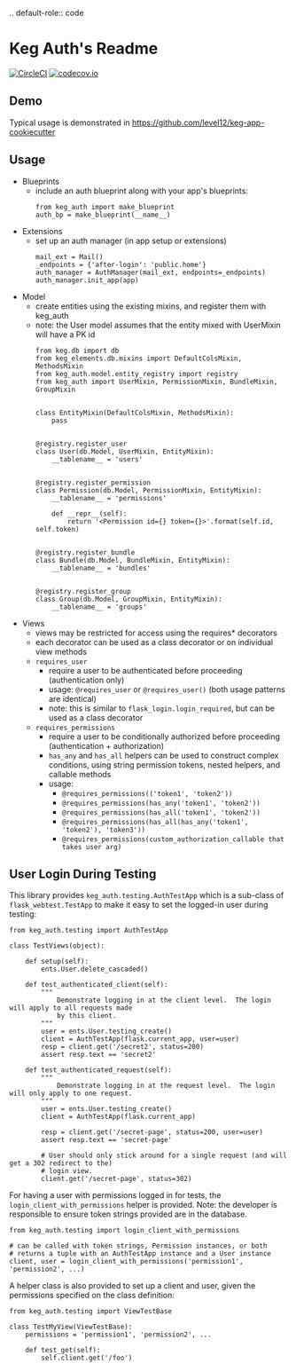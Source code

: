.. default-role:: code

Keg Auth's Readme
=================

[![CircleCI](https://circleci.com/gh/level12/keg-auth.svg?&style=shield&circle-token=b90c5336d179f28df73d404a26924bc373840257)](https://circleci.com/gh/level12/keg-auth)
[![codecov.io](https://codecov.io/github/level12/keg-auth/coverage.svg?branch=master&token=hl15MQRPeF)](https://codecov.io/github/level12/keg-auth?branch=master)


Demo
----

Typical usage is demonstrated in https://github.com/level12/keg-app-cookiecutter


Usage
-----

- Blueprints
  - include an auth blueprint along with your app's blueprints:
    ```
    from keg_auth import make_blueprint
    auth_bp = make_blueprint(__name__)
    ```
- Extensions
  - set up an auth manager (in app setup or extensions)
    ```
  	mail_ext = Mail()
    _endpoints = {'after-login': 'public.home'}
    auth_manager = AuthManager(mail_ext, endpoints=_endpoints)
    auth_manager.init_app(app)
    ```
- Model
  - create entities using the existing mixins, and register them with keg_auth
  - note: the User model assumes that the entity mixed with UserMixin will have a PK id
    ```
    from keg.db import db
    from keg_elements.db.mixins import DefaultColsMixin, MethodsMixin
    from keg_auth.model.entity_registry import registry
    from keg_auth import UserMixin, PermissionMixin, BundleMixin, GroupMixin


    class EntityMixin(DefaultColsMixin, MethodsMixin):
        pass


    @registry.register_user
    class User(db.Model, UserMixin, EntityMixin):
        __tablename__ = 'users'


    @registry.register_permission
    class Permission(db.Model, PermissionMixin, EntityMixin):
        __tablename__ = 'permissions'

        def __repr__(self):
            return '<Permission id={} token={}>'.format(self.id, self.token)


    @registry.register_bundle
    class Bundle(db.Model, BundleMixin, EntityMixin):
        __tablename__ = 'bundles'


    @registry.register_group
    class Group(db.Model, GroupMixin, EntityMixin):
        __tablename__ = 'groups'
    ```
- Views
  - views may be restricted for access using the requires* decorators
  - each decorator can be used as a class decorator or on individual view methods
  - `requires_user`
    - require a user to be authenticated before proceeding (authentication only)
    - usage: `@requires_user` or `@requires_user()` (both usage patterns are identical)
    - note: this is similar to `flask_login.login_required`, but can be used as a class decorator
  - `requires_permissions`
    - require a user to be conditionally authorized before proceeding (authentication + authorization)
    - `has_any` and `has_all` helpers can be used to construct complex conditions, using string
      permission tokens, nested helpers, and callable methods
    - usage:
      - `@requires_permissions(('token1', 'token2'))`
      - `@requires_permissions(has_any('token1', 'token2'))`
      - `@requires_permissions(has_all('token1', 'token2'))`
      - `@requires_permissions(has_all(has_any('token1', 'token2'), 'token3'))`
      - `@requires_permissions(custom_authorization_callable that takes user arg)`


User Login During Testing
-------------------------

This library provides `keg_auth.testing.AuthTestApp` which is a sub-class of `flask_webtest.TestApp`
to make it easy to set the logged-in user during testing:

    from keg_auth.testing import AuthTestApp

    class TestViews(object):

        def setup(self):
            ents.User.delete_cascaded()

        def test_authenticated_client(self):
            """
                Demonstrate logging in at the client level.  The login will apply to all requests made
                by this client.
            """
            user = ents.User.testing_create()
            client = AuthTestApp(flask.current_app, user=user)
            resp = client.get('/secret2', status=200)
            assert resp.text == 'secret2'

        def test_authenticated_request(self):
            """
                Demonstrate logging in at the request level.  The login will only apply to one request.
            """
            user = ents.User.testing_create()
            client = AuthTestApp(flask.current_app)

            resp = client.get('/secret-page', status=200, user=user)
            assert resp.text == 'secret-page'

            # User should only stick around for a single request (and will get a 302 redirect to the)
            # login view.
            client.get('/secret-page', status=302)

For having a user with permissions logged in for tests, the `login_client_with_permissions` helper
is provided. Note: the developer is responsible to ensure token strings provided are in the database.

    from keg_auth.testing import login_client_with_permissions

    # can be called with token strings, Permission instances, or both
    # returns a tuple with an AuthTestApp instance and a User instance
    client, user = login_client_with_permissions('permission1', 'permission2', ...)

A helper class is also provided to set up a client and user, given the permissions specified on the
class definition:

    from keg_auth.testing import ViewTestBase

    class TestMyView(ViewTestBase):
        permissions = 'permission1', 'permission2', ...

        def test_get(self):
            self.client.get('/foo')

